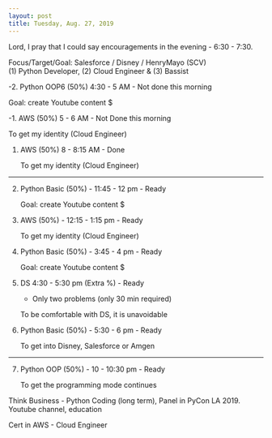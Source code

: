 ```yaml
---
layout: post
title: Tuesday, Aug. 27, 2019
---
```


Lord, I pray that I could say encouragements in the evening - 6:30 - 7:30.
  

Focus/Target/Goal:  Salesforce / Disney / HenryMayo (SCV)     
(1) Python Developer, (2) Cloud Engineer & (3) Bassist
      
-2. Python OOP6 (50%) 4:30 - 5 AM - Not done this morning

  Goal: create Youtube content $



-1. AWS (50%) 5 - 6 AM - Not Done this morning
   
   To get my identity (Cloud Engineer)


1. AWS (50%) 8 - 8:15 AM - Done
   
   To get my identity (Cloud Engineer)

-------------------------------------

2. Python Basic (50%) - 11:45 - 12 pm - Ready 
   
   Goal: create Youtube content $


3. AWS (50%) - 12:15 - 1:15 pm - Ready 
   
   To get my identity (Cloud Engineer)


4. Python Basic (50%) - 3:45 - 4 pm - Ready
   
   Goal: create Youtube content $



5. DS 4:30 - 5:30 pm (Extra %) - Ready
   
   - Only two problems (only 30 min required)
   
   To be comfortable with DS, it is unavoidable


6. Python Basic (50%) - 5:30 - 6 pm - Ready
   
   To get into Disney, Salesforce or Amgen

-------------------------------------------

7. Python OOP (50%) - 10 - 10:30 pm - Ready
   
   To get the programming mode continues


Think Business - Python Coding (long term), Panel in PyCon LA 2019.
                 Youtube channel, education
                                  
Cert in AWS - Cloud Engineer
